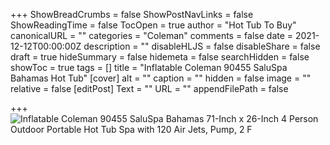 +++
ShowBreadCrumbs = false
ShowPostNavLinks = false
ShowReadingTime = false
TocOpen = true
author = "Hot Tub To Buy"
canonicalURL = ""
categories = "Coleman"
comments = false
date = 2021-12-12T00:00:00Z
description = ""
disableHLJS = false
disableShare = false
draft = true
hideSummary = false
hidemeta = false
searchHidden = false
showToc = true
tags = []
title = "Inflatable Coleman 90455 SaluSpa Bahamas Hot Tub"
[cover]
alt = ""
caption = ""
hidden = false
image = ""
relative = false
[editPost]
Text = ""
URL = ""
appendFilePath = false

+++
![Inflatable Coleman 90455 SaluSpa Bahamas 71-Inch x 26-Inch 4 Person Outdoor Portable Hot Tub Spa with 120 Air Jets, Pump, 2 F](https://images-na.ssl-images-amazon.com/images/I/81xVPkutA9S._AC_UL604_SR604,400_.jpg)